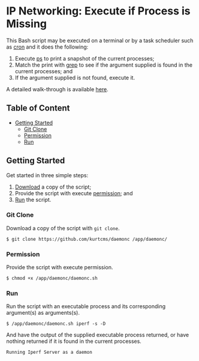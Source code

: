 # IP Networking: Execute if Process is Missing

This Bash script may be executed on a terminal or by a task scheduler such as [cron](https://linux.die.net/man/8/cron) and it does the following:

1. Execute [ps](https://linux.die.net/man/1/ps) to print a snapshot of the current processes;
2. Match the print with [grep](https://linux.die.net/man/1/grep) to see if the argument supplied is found in the current processes; and
3. If the argument supplied is not found, execute it.

A detailed walk-through is available [here](https://kurtcms.org/ip-networking-execute-if-process-is-missing/).

## Table of Content

- [Getting Started](#getting-started)
  - [Git Clone](#git-clone)
  - [Permission](#permission)
  - [Run](#run)

## Getting Started

Get started in three simple steps:

1. [Download](#git-clone) a copy of the script;
2. Provide the script with execute [permission](#permission); and
3. [Run](#run) the script.

### Git Clone

Download a copy of the script with `git clone`.

```shell
$ git clone https://github.com/kurtcms/daemonc /app/daemonc/
```

### Permission

Provide the script with execute permission.

```shell
$ chmod +x /app/daemonc/daemonc.sh
```

### Run

Run the script with an executable process and its corresponding argument(s) as arguments(s).

```shell
$ /app/daemonc/daemonc.sh iperf -s -D
```

And have the output of the supplied executable process returned, or have nothing returned if it is found in the current processes.

```
Running Iperf Server as a daemon
```